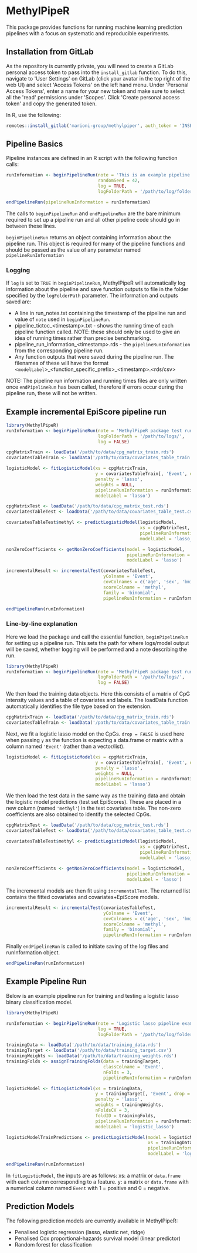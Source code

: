 # MethylPipeR
This package provides functions for running machine learning prediction pipelines with a focus on systematic and reproducible experiments.

## Installation from GitLab
As the repository is currently private, you will need to create a GitLab personal access token to pass into the `install_gitlab` function.
To do this, navigate to 'User Settings' on GitLab (click your avatar in the top right of the web UI) and select 'Access Tokens' on the left hand menu.
Under 'Personal Access Tokens', enter a name for your new token and make sure to select all the 'read' permissions under 'Scopes'. 
Click 'Create personal access token' and copy the generated token.

In R, use the following:
```r
remotes::install_gitlab('marioni-group/methylpiper', auth_token = 'INSERT AUTH TOKEN HERE')
```


## Pipeline Basics
Pipeline instances are defined in an R script with the following function calls:

```r
runInformation <- beginPipelineRun(note = 'This is an example pipeline instance',
                                   randomSeed = 42,
                                   log = TRUE,
                                   logFolderPath = '/path/to/log/folder/')

endPipelineRun(pipelineRunInformation = runInformation)
```

The calls to `beginPipelineRun` and `endPipelineRun` are the bare minimum required to set up a pipeline run and all other pipeline code should go in between these lines.

`beginPipelineRun` returns an object containing information about the pipeline run. This object is required for many of the pipeline functions and should be passed as the value of any parameter named `pipelineRunInformation`

### Logging
If `log` is set to `TRUE` in `beginPipelineRun`, MethylPipeR will automatically log information about the pipeline and save function outputs to file in the folder specified by the `logFolderPath` parameter.
The information and outputs saved are:
* A line in run_notes.txt containing the timestamp of the pipeline run and value of `note` used in `beginPipelineRun`.
* pipeline_tictoc_\<timestamp\>.txt - shows the running time of each pipeline function called. NOTE: these should only be used to give an idea of running times rather than precise benchmarking.
* pipeline_run_information_\<timestamp\>.rds - the `pipelineRunInformation` from the corresponding pipeline run.
* Any function outputs that were saved during the pipeline run. The filenames of these will have the format \<`modelLabel`\>\_\<function_specific_prefix\>\_\<timestamp\>.\<rds/csv\>

NOTE: The pipeline run information and running times files are only written once `endPipelineRun` has been called, therefore if errors occur during the pipeline run, these will not be written.


## Example incremental EpiScore pipeline run

```r
library(MethylPipeR)
runInformation <- beginPipelineRun(note = 'MethylPipeR package test run',
                                   logFolderPath = '/path/to/logs/',
                                   log = FALSE)

cpgMatrixTrain <- loadData('/path/to/data/cpg_matrix_train.rds')
covariatesTableTrain <- loadData('/path/to/data/covariates_table_train.csv')

logisticModel <- fitLogisticModel(xs = cpgMatrixTrain,
                                  y = covariatesTableTrain[, 'Event', drop = FALSE],
                                  penalty = 'lasso',
                                  weights = NULL,
                                  pipelineRunInformation = runInformation,
                                  modelLabel = 'lasso')

cpgMatrixTest <- loadData('/path/to/data/cpg_matrix_test.rds')
covariatesTableTest <- loadData('/path/to/data/covariates_table_test.csv')

covariatesTableTest$methyl <- predictLogisticModel(logisticModel,
                                                   xs = cpgMatrixTest,
                                                   pipelineRunInformation = runInformation,
                                                   modelLabel = 'lasso_episcore')

nonZeroCoefficients <- getNonZeroCoefficients(model = logisticModel,
                                              pipelineRunInformation = runInformation,
                                              modelLabel = 'lasso')

incrementalResult <- incrementalTest(covariatesTableTest,
                                     yColname = 'Event',
                                     covColnames = c('age', 'sex', 'bmi'),
                                     scoreColname = 'methyl',
                                     family = 'binomial',
                                     pipelineRunInformation = runInformation)

endPipelineRun(runInformation)
```

### Line-by-line explanation
Here we load the package and call the essential function, `beginPipelineRun` for setting up a pipeline run. This sets the path for where logs/model output will be saved, whether logging will be performed and a note describing the run.
```r
library(MethylPipeR)
runInformation <- beginPipelineRun(note = 'MethylPipeR package test run',
                                   logFolderPath = '/path/to/logs/',
                                   log = FALSE)
```
We then load the training data objects. Here this consists of a matrix of CpG intensity values and a table of covariates and labels. The loadData function automatically identifies the file type based on the extension.
```r
cpgMatrixTrain <- loadData('/path/to/data/cpg_matrix_train.rds')
covariatesTableTrain <- loadData('/path/to/data/covariates_table_train.csv')
```
Next, we fit a logistic lasso model on the CpGs. `drop = FALSE` is used here when passing `y` as the function is expecting a data.frame or matrix with a column named `'Event'` (rather than a vector/list).
```r
logisticModel <- fitLogisticModel(xs = cpgMatrixTrain,
                                  y = covariatesTableTrain[, 'Event', drop = FALSE],
                                  penalty = 'lasso',
                                  weights = NULL,
                                  pipelineRunInformation = runInformation,
                                  modelLabel = 'lasso')
```
We then load the test data in the same way as the training data and obtain the logistic model predictions (test set EpiScores). These are placed in a new column (named `'methyl'`) in the test covariates table. The non-zero coefficients are also obtained to identify the selected CpGs.
```r
cpgMatrixTest <- loadData('/path/to/data/cpg_matrix_test.rds')
covariatesTableTest <- loadData('/path/to/data/covariates_table_test.csv')

covariatesTableTest$methyl <- predictLogisticModel(logisticModel,
                                                   xs = cpgMatrixTest,
                                                   pipelineRunInformation = runInformation,
                                                   modelLabel = 'lasso_episcore')
                                                   
nonZeroCoefficients <- getNonZeroCoefficients(model = logisticModel,
                                              pipelineRunInformation = runInformation,
                                              modelLabel = 'lasso')
```
The incremental models are then fit using `incrementalTest`. The returned list contains the fitted covariates and covariates+EpiScore models.
```r
incrementalResult <- incrementalTest(covariatesTableTest,
                                     yColname = 'Event',
                                     covColnames = c('age', 'sex', 'bmi'),
                                     scoreColname = 'methyl',
                                     family = 'binomial',
                                     pipelineRunInformation = runInformation)
```
Finally `endPipelineRun` is called to initiate saving of the log files and runInformation object.
```r
endPipelineRun(runInformation)
```

## Example Pipeline Run
Below is an example pipeline run for training and testing a logistic lasso binary classification model.
```r
library(MethylPipeR)

runInformation <- beginPipelineRun(note = 'Logistic lasso pipeline example', 
                                   log = TRUE, 
                                   logFolderPath = '/path/to/log/folder/')

trainingData <- loadData('/path/to/data/training_data.rds')
trainingTarget <- loadData('/path/to/data/training_target.csv')
trainingWeights <- loadData('/path/to/data/training_weights.rds')
trainingFolds <- assignTrainingFolds(data = trainingTarget, 
                                     classColname = 'Event', 
                                     nFolds = 3, 
                                     pipelineRunInformation = runInformation)

logisticModel <- fitLogisticModel(xs = trainingData,
                                  y = trainingTarget[, 'Event', drop = FALSE],
                                  penalty = 'lasso',
                                  weights = trainingWeights,
                                  nFoldsCV = 3,
                                  foldID = trainingFolds,
                                  pipelineRunInformation = runInformation,
                                  modelLabel = 'logistic_lasso')

logisticModelTrainPredictions <- predictLogisticModel(model = logisticModel,
                                                      xs = trainingData,
                                                      pipelineRunInformation = runInformation,
                                                      modelLabel = 'logistic_lasso_train')

endPipelineRun(runInformation)
```

In `fitLogisticModel`, the inputs are as follows:
xs: a matrix or `data.frame` with each column corresponding to a feature.
y: a matrix or `data.frame` with a numerical column named `Event` with 1 = positive and 0 = negative.

## Prediction Models
The following prediction models are currently available in MethylPipeR:
* Penalised logistic regression (lasso, elastic net, ridge)
* Penalised Cox proportional-hazards survival model (linear predictor)
* Random forest for classification
